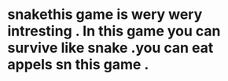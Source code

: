 # snakethis game is wery wery intresting . In this game you can survive like snake .you can eat appels sn this game .
